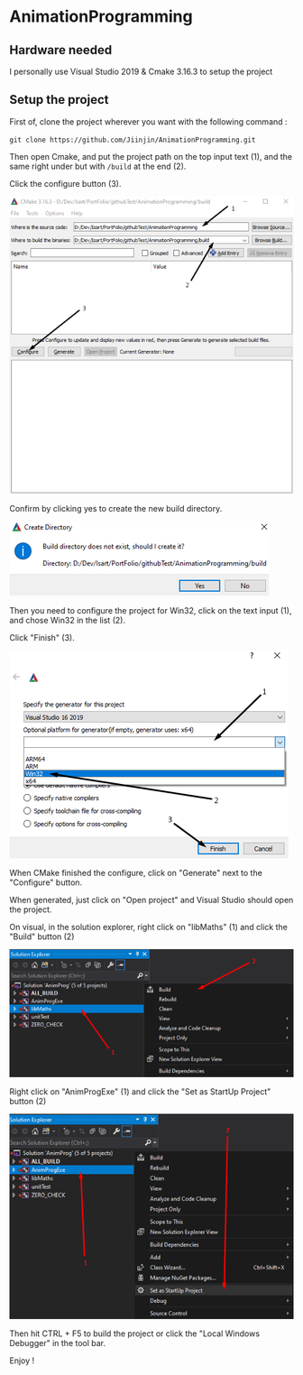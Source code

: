 # AnimationProgramming

## Hardware needed

I personally use Visual Studio 2019 & Cmake 3.16.3 to setup the project

## Setup the project
First of, clone the project wherever you want with the following command :

`git clone https://github.com/Jiinjin/AnimationProgramming.git`

Then open Cmake, and put the project path on the top input text (1), and the same right under but with `/build` at the end (2).

Click the configure button (3).

![Cmake](/Screens/CmakePaths.png)

Confirm by clicking yes to create the new build directory.

![Cmake](/Screens/CmakeConfirm.png)

Then you need to configure the project for Win32, click on the text input (1), and chose Win32 in the list (2).

Click "Finish" (3).

![Cmake](/Screens/CmakeWin32.png)

When CMake finished the configure, click on "Generate" next to the "Configure" button.

When generated, just click on "Open project" and Visual Studio should open the project.

On visual, in the solution explorer, right click on "libMaths" (1) and click the "Build" button (2)

![Cmake](/Screens/VisualBuildLibMath.png)

Right click on "AnimProgExe" (1) and click the "Set as StartUp Project" button (2)

![Cmake](/Screens/VisualSetupAsProject.png)

Then hit CTRL + F5 to build the project or click the "Local Windows Debugger" in the tool bar.

Enjoy !


